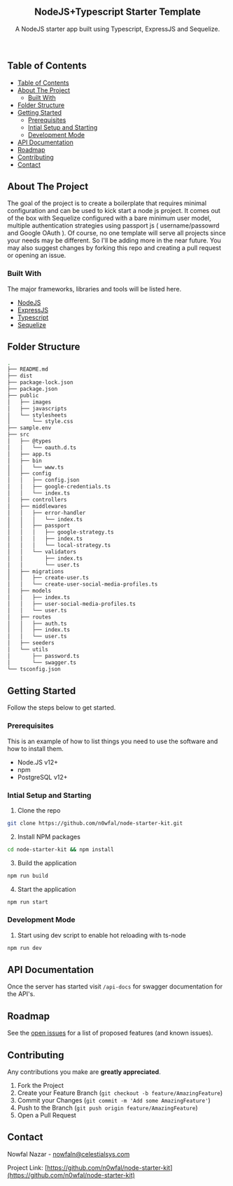 <!-- PROJECT LOGO -->
<br />
<p align="center">
  <h2 align="center">NodeJS+Typescript Starter Template</h2>

  <p align="center">
    A NodeJS starter app built using Typescript, ExpressJS and Sequelize.
    <br />
    <br />
    <br />
</p>


<!-- TABLE OF CONTENTS -->
## Table of Contents

- [Table of Contents](#table-of-contents)
- [About The Project](#about-the-project)
  - [Built With](#built-with)
- [Folder Structure](#folder-structure)
- [Getting Started](#getting-started)
  - [Prerequisites](#prerequisites)
  - [Intial Setup and Starting](#intial-setup-and-starting)
  - [Development Mode](#development-mode)
- [API Documentation](#api-documentation)
- [Roadmap](#roadmap)
- [Contributing](#contributing)
- [Contact](#contact)



<!-- ABOUT THE PROJECT -->
## About The Project

The goal of the project is to create a boilerplate that requires minimal configuration and can be used to kick start a node js project.
It comes out of the box with Sequelize configured with a bare minimum user model, multiple authentication strategies using passport js (
    username/passowrd and Google OAuth
).
Of course, no one template will serve all projects since your needs may be different. So I'll be adding more in the near future. You may also suggest changes by forking this repo and creating a pull request or opening an issue.


<!-- BUILT WITH -->
### Built With
The major frameworks, libraries and tools will be listed here.
* [NodeJS](https://nodejs.org/en/)
* [ExpressJS](https://expressjs.com/)
* [Typescript](https://www.typescriptlang.org/)
* [Sequelize](https://sequelize.org/)

<!-- FOLDER STRUCTURE -->
## Folder Structure
```bash
.
├── README.md
├── dist
├── package-lock.json
├── package.json
├── public
│   ├── images
│   ├── javascripts
│   └── stylesheets
│       └── style.css
├── sample.env
├── src
│   ├── @types
│   │   └── oauth.d.ts
│   ├── app.ts
│   ├── bin
│   │   └── www.ts
│   ├── config
│   │   ├── config.json
│   │   ├── google-credentials.ts
│   │   └── index.ts
│   ├── controllers
│   ├── middlewares
│   │   ├── error-handler
│   │   │   └── index.ts
│   │   ├── passport
│   │   │   ├── google-strategy.ts
│   │   │   ├── index.ts
│   │   │   └── local-strategy.ts
│   │   └── validators
│   │       ├── index.ts
│   │       └── user.ts
│   ├── migrations
│   │   ├── create-user.ts
│   │   └── create-user-social-media-profiles.ts
│   ├── models
│   │   ├── index.ts
│   │   ├── user-social-media-profiles.ts
│   │   └── user.ts
│   ├── routes
│   │   ├── auth.ts
│   │   ├── index.ts
│   │   └── user.ts
│   ├── seeders
│   └── utils
│       ├── password.ts
│       └── swagger.ts
└── tsconfig.json
```

<!-- GETTING STARTED -->
## Getting Started

Follow the steps below to get started.


<!-- PREREQUISITES -->
### Prerequisites

This is an example of how to list things you need to use the software and how to install them.
* Node.JS v12+
* npm
* PostgreSQL v12+

<!-- INITIAL SETUP -->
### Intial Setup and Starting

1. Clone the repo
```sh
git clone https://github.com/n0wfal/node-starter-kit.git
```
2. Install NPM packages
```sh
cd node-starter-kit && npm install
```
3. Build the application 
```sh
npm run build
```
4. Start the application
```sh
npm run start
```


<!-- DEV MODE -->
### Development Mode
1. Start using dev script to enable hot reloading with ts-node
```sh
npm run dev
```


<!-- API DOCS -->
## API Documentation
Once the server has started visit `/api-docs` for swagger documentation for the API's.


<!-- ROADMAP -->
## Roadmap

See the [open issues](https://github.com/n0wfal/node-starter-kit/issues) for a list of proposed features (and known issues).

<!-- CONTRIBUTING -->
## Contributing
Any contributions you make are **greatly appreciated**.

1. Fork the Project
2. Create your Feature Branch (`git checkout -b feature/AmazingFeature`)
3. Commit your Changes (`git commit -m 'Add some AmazingFeature'`)
4. Push to the Branch (`git push origin feature/AmazingFeature`)
5. Open a Pull Request

<!-- CONTACT -->
## Contact

Nowfal Nazar - nowfaln@celestialsys.com

Project Link: [https://github.com/n0wfal/node-starter-kit](https://github.com/n0wfal/node-starter-kit)